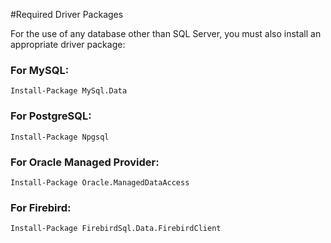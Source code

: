 #Required Driver Packages

For the use of any database other than SQL Server, you must also install an appropriate driver package:

### For MySQL:
```
Install-Package MySql.Data
```

### For PostgreSQL:
```
Install-Package Npgsql
```

### For Oracle Managed Provider:
```
Install-Package Oracle.ManagedDataAccess
```

### For Firebird:
```
Install-Package FirebirdSql.Data.FirebirdClient
```